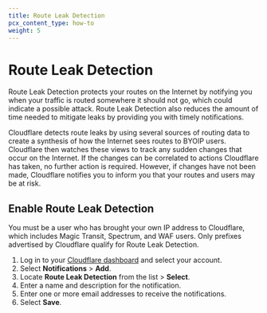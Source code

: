 ```yaml
---
title: Route Leak Detection
pcx_content_type: how-to
weight: 5
---
```


# Route Leak Detection

Route Leak Detection protects your routes on the Internet by notifying you when your traffic is routed somewhere it should not go, which could indicate a possible attack. Route Leak Detection also reduces the amount of time needed to mitigate leaks by providing you with timely notifications.

Cloudflare detects route leaks by using several sources of routing data to create a synthesis of how the Internet sees routes to BYOIP users. Cloudflare then watches these views to track any sudden changes that occur on the Internet. If the changes can be correlated to actions Cloudflare has taken, no further action is required. However, if changes have not been made, Cloudflare notifies you to inform you that your routes and users may be at risk.

## Enable Route Leak Detection

You must be a user who has brought your own IP address to Cloudflare, which includes Magic Transit, Spectrum, and WAF users. Only prefixes advertised by Cloudflare qualify for Route Leak Detection.

1.  Log in to your [Cloudflare dashboard](https://dash.cloudflare.com/) and select your account.
2.  Select **Notifications** > **Add**.
3.  Locate **Route Leak Detection** from the list > **Select**.
5.  Enter a name and description for the notification.
6.  Enter one or more email addresses to receive the notifications.
7.  Select **Save**.